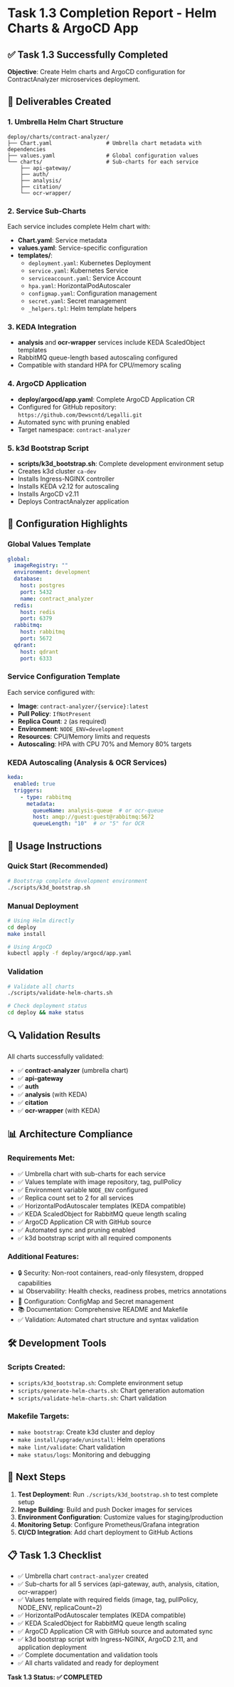 # Task 1.3 Completion Report - Helm Charts & ArgoCD App

## ✅ Task 1.3 Successfully Completed

**Objective**: Create Helm charts and ArgoCD configuration for ContractAnalyzer microservices deployment.

## 📁 Deliverables Created

### 1. Umbrella Helm Chart Structure
```
deploy/charts/contract-analyzer/
├── Chart.yaml                 # Umbrella chart metadata with dependencies
├── values.yaml                # Global configuration values
└── charts/                    # Sub-charts for each service
    ├── api-gateway/
    ├── auth/
    ├── analysis/
    ├── citation/
    └── ocr-wrapper/
```

### 2. Service Sub-Charts
Each service includes complete Helm chart with:
- **Chart.yaml**: Service metadata
- **values.yaml**: Service-specific configuration
- **templates/**:
  - `deployment.yaml`: Kubernetes Deployment
  - `service.yaml`: Kubernetes Service
  - `serviceaccount.yaml`: Service Account
  - `hpa.yaml`: HorizontalPodAutoscaler
  - `configmap.yaml`: Configuration management
  - `secret.yaml`: Secret management
  - `_helpers.tpl`: Helm template helpers

### 3. KEDA Integration
- **analysis** and **ocr-wrapper** services include KEDA ScaledObject templates
- RabbitMQ queue-length based autoscaling configured
- Compatible with standard HPA for CPU/memory scaling

### 4. ArgoCD Application
- **deploy/argocd/app.yaml**: Complete ArgoCD Application CR
- Configured for GitHub repository: `https://github.com/Dewscntd/Legalli.git`
- Automated sync with pruning enabled
- Target namespace: `contract-analyzer`

### 5. k3d Bootstrap Script
- **scripts/k3d_bootstrap.sh**: Complete development environment setup
- Creates k3d cluster `ca-dev`
- Installs Ingress-NGINX controller
- Installs KEDA v2.12 for autoscaling
- Installs ArgoCD v2.11
- Deploys ContractAnalyzer application

## 🔧 Configuration Highlights

### Global Values Template
```yaml
global:
  imageRegistry: ""
  environment: development
  database:
    host: postgres
    port: 5432
    name: contract_analyzer
  redis:
    host: redis
    port: 6379
  rabbitmq:
    host: rabbitmq
    port: 5672
  qdrant:
    host: qdrant
    port: 6333
```

### Service Configuration Template
Each service configured with:
- **Image**: `contract-analyzer/{service}:latest`
- **Pull Policy**: `IfNotPresent`
- **Replica Count**: `2` (as required)
- **Environment**: `NODE_ENV=development`
- **Resources**: CPU/Memory limits and requests
- **Autoscaling**: HPA with CPU 70% and Memory 80% targets

### KEDA Autoscaling (Analysis & OCR Services)
```yaml
keda:
  enabled: true
  triggers:
    - type: rabbitmq
      metadata:
        queueName: analysis-queue  # or ocr-queue
        host: amqp://guest:guest@rabbitmq:5672
        queueLength: "10"  # or "5" for OCR
```

## 🚀 Usage Instructions

### Quick Start (Recommended)
```bash
# Bootstrap complete development environment
./scripts/k3d_bootstrap.sh
```

### Manual Deployment
```bash
# Using Helm directly
cd deploy
make install

# Using ArgoCD
kubectl apply -f deploy/argocd/app.yaml
```

### Validation
```bash
# Validate all charts
./scripts/validate-helm-charts.sh

# Check deployment status
cd deploy && make status
```

## 🔍 Validation Results

All charts successfully validated:
- ✅ **contract-analyzer** (umbrella chart)
- ✅ **api-gateway** 
- ✅ **auth**
- ✅ **analysis** (with KEDA)
- ✅ **citation**
- ✅ **ocr-wrapper** (with KEDA)

## 📊 Architecture Compliance

### Requirements Met:
- ✅ Umbrella chart with sub-charts for each service
- ✅ Values template with image repository, tag, pullPolicy
- ✅ Environment variable `NODE_ENV` configured
- ✅ Replica count set to 2 for all services
- ✅ HorizontalPodAutoscaler templates (KEDA compatible)
- ✅ KEDA ScaledObject for RabbitMQ queue length scaling
- ✅ ArgoCD Application CR with GitHub source
- ✅ Automated sync and pruning enabled
- ✅ k3d bootstrap script with all required components

### Additional Features:
- 🔒 Security: Non-root containers, read-only filesystem, dropped capabilities
- 📊 Observability: Health checks, readiness probes, metrics annotations
- 🔧 Configuration: ConfigMap and Secret management
- 📚 Documentation: Comprehensive README and Makefile
- ✅ Validation: Automated chart structure and syntax validation

## 🛠️ Development Tools

### Scripts Created:
- `scripts/k3d_bootstrap.sh`: Complete environment setup
- `scripts/generate-helm-charts.sh`: Chart generation automation
- `scripts/validate-helm-charts.sh`: Chart validation

### Makefile Targets:
- `make bootstrap`: Create k3d cluster and deploy
- `make install/upgrade/uninstall`: Helm operations
- `make lint/validate`: Chart validation
- `make status/logs`: Monitoring and debugging

## 🎯 Next Steps

1. **Test Deployment**: Run `./scripts/k3d_bootstrap.sh` to test complete setup
2. **Image Building**: Build and push Docker images for services
3. **Environment Configuration**: Customize values for staging/production
4. **Monitoring Setup**: Configure Prometheus/Grafana integration
5. **CI/CD Integration**: Add chart deployment to GitHub Actions

## 📋 Task 1.3 Checklist

- ✅ Umbrella chart `contract-analyzer` created
- ✅ Sub-charts for all 5 services (api-gateway, auth, analysis, citation, ocr-wrapper)
- ✅ Values template with required fields (image, tag, pullPolicy, NODE_ENV, replicaCount=2)
- ✅ HorizontalPodAutoscaler templates (KEDA compatible)
- ✅ KEDA ScaledObject for RabbitMQ queue length scaling
- ✅ ArgoCD Application CR with GitHub source and automated sync
- ✅ k3d bootstrap script with Ingress-NGINX, ArgoCD 2.11, and application deployment
- ✅ Complete documentation and validation tools
- ✅ All charts validated and ready for deployment

**Task 1.3 Status: ✅ COMPLETED**
